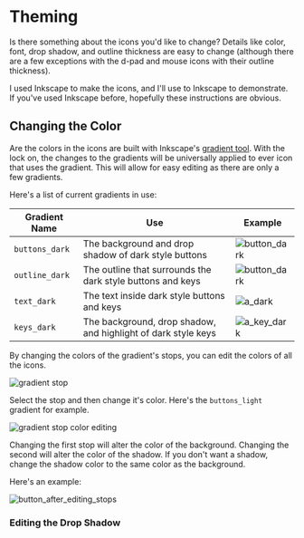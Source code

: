 # Theming
Is there something about the icons you'd like to change? Details like color, font, drop shadow, and outline thickness are easy to change (although there are a few exceptions with the d-pad and mouse icons with their outline thickness).

I used Inkscape to make the icons, and I'll use to Inkscape to demonstrate. If you've used Inkscape before, hopefully these instructions are obvious.

## Changing the Color
Are the colors in the icons are built with Inkscape's [gradient tool](https://inkscape-manuals.readthedocs.io/en/latest/creating-gradients.html). With the lock on, the changes to the gradients will be universally applied to ever icon that uses the gradient. This will allow for easy editing as there are only a few gradients.

Here's a list of current gradients in use:

| Gradient Name | Use | Example |
| --- | --- | --- |
| `buttons_dark` | The background and drop shadow of dark style buttons | <img src="https://github.com/lopopylopy/mrbreakfasts_free_prompts/blob/main/png/button_dark.png" alt="button_dark"/> |
| `outline_dark` | The outline that surrounds the dark style buttons and keys | <img src="https://github.com/lopopylopy/mrbreakfasts_free_prompts/blob/main/png/button_dark.png" alt="button_dark"/> |
| `text_dark` | The text inside dark style buttons and keys | <img src="https://github.com/lopopylopy/mrbreakfasts_free_prompts/blob/main/png/a_dark.png" alt="a_dark"/> |
| `keys_dark` | The background, drop shadow, and highlight of dark style keys | <img src="https://github.com/lopopylopy/mrbreakfasts_free_prompts/blob/main/png/a_key_dark.png" alt="a_key_dark"/> |


By changing the colors of the gradient's stops, you can edit the colors of all the icons.

<img src="https://github.com/lopopylopy/mrbreakfasts_free_prompts/blob/main/docs/meta/gradient_stop.png" alt="gradient stop"/>

Select the stop and then change it's color. Here's the `buttons_light` gradient for example.

<img src="https://github.com/lopopylopy/mrbreakfasts_free_prompts/blob/main/docs/meta/edit_stop_color.png" alt="gradient stop color editing"/>

Changing the first stop will alter the color of the background. Changing the second will alter the color of the shadow. If you don't want a shadow, change the shadow color to the same color as the background.

Here's an example:

<img src="https://github.com/lopopylopy/mrbreakfasts_free_prompts/blob/main/docs/meta/button_after_editing_stops.png" alt="button_after_editing_stops"/>

### Editing the Drop Shadow
